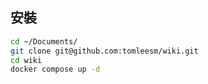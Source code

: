 ## 安裝

``` bash
cd ~/Documents/
git clone git@github.com:tomleesm/wiki.git
cd wiki
docker compose up -d
```
